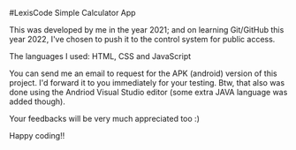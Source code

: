 #LexisCode Simple Calculator App

This was developed by me in the year 2021; and on learning Git/GitHub
this year 2022, I've chosen to push it to the control system for public
access.

The languages I used: HTML, CSS and JavaScript

You can send me an email to request for the APK (android) version of this project. I'd forward it to you immediately for your testing. Btw, that also was done using the Andriod Visual Studio editor (some extra JAVA language was added though).

Your feedbacks will be very much appreciated too :)

Happy coding!!